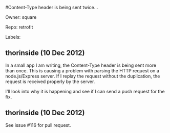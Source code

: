 #Content-Type header is being sent twice...

Owner: square

Repo: retrofit

Labels: 

## thorinside (10 Dec 2012)

In a small app I am writing, the Content-Type header is being sent more than once. This is causing a problem with parsing the HTTP request on a node.js/Express server. If I replay the request without the duplication, the request is received properly by the server.

I'll look into why it is happening and see if I can send a push request for the fix.


## thorinside (10 Dec 2012)

See issue #116 for pull request.


